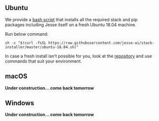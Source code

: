 
## Ubuntu

We provide a [bash script](https://github.com/jesse-ai/stack-installer) that installs all the required stack and pip packages including Jesse itself on a fresh Ubuntu 18.04 machine. 

Run below command:

```
sh -c "$(curl -fsSL https://raw.githubusercontent.com/jesse-ai/stack-installer/master/ubuntu-18.04.sh)"
```

In case a fresh install isn't possible for you, look at the [repository](https://github.com/jesse-ai/stack-installer/blob/master/ubuntu-18.04.sh) and use commands that suit your environment.

## macOS

**Under construction... come back tomorrow**

## Windows

**Under construction... come back tomorrow**

<!-- It is highly recommended to use docker or linux on a virtual machine. Why? On Windows everything is far more complicated and many more clicks. -->
<!-- 
### Step 1: Python and pip
[Download](https://www.python.org/downloads/windows) the official Python installer. It doesn't matter whether you choose the executable installer or web-base installer. What matters is to choose the right version for your system type. If you are on `32bit` Windows download `Windows x86 ... installer`. If you are on 64bit Windows get the `Windows x86-64 ... installer`.

:::tip
Not sure which system type you are on? Open a file explorer window. Right click on `This PC` and then `Properties`. Under `System` there is `System type`. 
:::

::: warning
Make sure to check `Add Python 3.X to PATH` during installation. In the end, the installation may ask you to disable the length limit for PATH. Make sure to do that, by clicking that. You can leave the other settings as they are.
:::

Now check if the installation was successful by opening a Command Prompt (CMD). Fastest way is using the windows search, and searching for `cmd`. 

Type `python --version`. You should get `Python 3.X.X` according to the version you just installed. Type `pip --version`. You should get `pip 19.X.X from ...`.

::: tip
In case you get: 
```
python/pip is not recognized as an internal or external command,
operable program or batch file.
```
Then you probably didn't check `Add Python 3.X to PATH`.
Start again or add it to your path manually. To edit your PATH variable use the windows search and search for `enviroment` you should see `Edit enviroment variables for you account`. Click that. Search for the `PATH` variable in the user section. Select it and click `Edit`. Click `Browse` and find your python installation folder.
:::

### Step 2: PostgreSQL 
[Download](https://www.postgresql.org/download/windows) and install a version greater than 11.2 matching your system type (Windows x86-64 or Windows x86-32).

::: warning
Make sure to save the password you set for the superuser. 
You can unselect the components `pgAdmin` and `Stack Builder`. You can leave the other settings as they are.
:::

Now add PostgreSQL to your `PATH`.
To edit your `PATH` variable use the windows search and search for `enviroment` you should see "Edit enviroment variables for you account". Click that. Search for the `PATH` variable in the user section. Select it and click "Edit". Click "Browse" and find your PostgreSQL installation folder. Select the "bin" - folder and save everything. 
The added path shoud look something like that: "C:\Program Files\PostgreSQL\12\bin"

Now open a Command Prompt (CMD). Fastest way is using the windows search, searching for "cmd". 

Create the database for jesse by executing the following comands in the cmd:

    psql -U postgres
    # you will be asked for the password
    CREATE DATABASE jesse_db;
    # create new user with privilage to access jesse_db (useful for remote access)
    CREATE USER jesse_user WITH PASSWORD '{password}';
    GRANT ALL PRIVILEGES ON DATABASE jesse_db to jesse_user;
    \q

### Step 3: Install Redis
The bad news are there is now version of Redis for windows. The good news: We can install Redis with the help of a virtual machine (VM) or windows subsystem.
Here we will be using a linux on the windows subystem:

Before installing any Linux distros for WSL, you must ensure that the "Windows Subsystem for Linux" optional feature is enabled:

Open PowerShell as Administrator (windows search for "PowerShell" > right click > "run as administrator)  and type:
`
Enable-WindowsOptionalFeature -Online -FeatureName Microsoft-Windows-Subsystem-Linux
    `
    
Restart your computer when prompted.

Now download and install [Ubuntu 18.04](https://www.microsoft.com/en-us/p/ubuntu-1804/9n9tngvndl3q) (installs Redis v4.09) from the [Microsoft Store](http://microsoft.com/store).

Launch ubuntu you will be promted to select a username and password for ubuntu.

After that install Redis (you will be asked for the password you just set):

    sudo apt-get update
    sudo apt-get upgrade
    sudo apt-get install redis-server
    redis-cli -v

 You should end up with something like that: redis-cli 4.0.9
 
 This will start the server. You can close the windows after that:
    
    redis-server
 
 
 But you need to start Redis server after each system reboot by running the redis-server command in the ubuntu terminal.
 
### Step 4: Install Talib
Talib can't be easily installed directly with pip on Windows. The easiest way is to use a prebuilt binary.
Go to [https://www.lfd.uci.edu/~gohlke/pythonlibs/](https://www.lfd.uci.edu/~gohlke/pythonlibs/).  Search : TA-Lib and download a version >= 0.4 matching your system and python version.

Example:
-   TA_Lib‑0.4.17‑**cp38**‑cp38‑**win_amd64**.whl
	- this would be the version for python 3.8 (cp38) and windows 64bit (win_amd64)
-   TA_Lib‑0.4.17‑cp38‑cp38‑**win32**.whl
	- this would be the version for python 3.8 (cp38) and windows 32bit (win32)

Now open a cmd (Fastest way is using the windows search, searching for "cmd".) Then type `cd Downloads`. Depending on where you downloaded the file to, you might have to enter another path instead of "Downloads".

Now install the file `pip install TA_Lib‑0.4.17‑cp38‑cp38‑win_amd64.whl` 
(Don’t forget .whl !!!!)

Now check if it worked: `pip list` you should now find ta-lib in that list.

### Step 5: Install Cython
Open a cmd (Fastest way is using the windows search, searching for "cmd") and run:

    pip install cython

### Step 6: Install Git and get Jesse
Download "Git for Windows Setup" for your system type (32bit / 64bit compare Step 1 if you aren't about that): [https://git-scm.com/download/win](https://git-scm.com/download/win)

You can leave all the settings during installation as they are. 
Open the Git GUI and click on "Help". Click on "Show SSH-Key". If the area is empty click "Generate Key". Then "Copy To Clipboard" and add that key under: [https://gitlab.com/profile/keys](https://gitlab.com/profile/keys)

Now open Git Bash and get jesse by running:

    git clone ssh://git@gitlab.com/sullyfischer/jesse.git jesse_package
    cd jesse_package && pip install -r requirements.txt
    
This will install jesse in you Windows User folder (like C:\Users\XXX). If you want to change set. `cd` into another directory before executing above commands.

    # if everything is OK, you should get green on tests (ignore yellow warnings)
    pytest
    # install jesse a global package
    pip install --editable .
    # now go back and create a new project
    cd ..
    jesse make-project jesse
    cd jesse
    # edit config to set values for database and redis and other stuff. If you are unfamiliar with nano you can use any editor on config.py
    nano config.py
    # test that everything works fine by running routes mode:
    jesse routes

### Short version:
- Python >= `3.6` (`3.8` is recommended)
	- https://www.python.org/downloads/windows/
- pip >= `19.3.0`
-   PostgreSQL >= `10.12`
	- https://www.postgresql.org/download/windows/
-   Redis >= `5`
	- https://redislabs.com/blog/redis-on-windows-10/
-   ta-lib >= `0.4`
	- https://medium.com/@keng16302/how-to-install-ta-lib-in-python-on-window-9303eb003fbb

- git >= 2.26.0 
	- https://git-scm.com/download/win -->